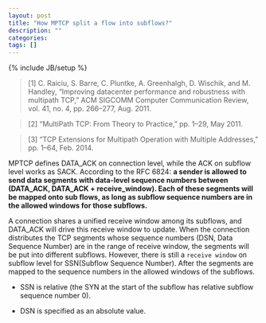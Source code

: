 ```yaml
---
layout: post
title: "How MPTCP split a flow into subflows?"
description: ""
categories: 
tags: []
---
```

{% include JB/setup %}

> [1]	C. Raiciu, S. Barre, C. Pluntke, A. Greenhalgh, D. Wischik, and M. Handley, “Improving datacenter performance and robustness with multipath TCP,” ACM SIGCOMM Computer Communication Review, vol. 41, no. 4, pp. 266–277, Aug. 2011.

> [2]	“MultiPath TCP: From Theory to Practice,” pp. 1–29, May 2011.

> [3]	“TCP Extensions for Multipath Operation with Multiple Addresses,” pp. 1–64, Feb. 2014.

MPTCP defines DATA_ACK on connection level, while the ACK on subflow level works as SACK. According to the RFC 6824: __a sender is allowed to send data segments with data-level sequence numbers between (DATA_ACK, DATA_ACK + receive_window).  Each of these segments will be mapped onto sub flows, as long as subflow sequence numbers are in the allowed windows for those subflows.__ 

A connection shares a unified receive window among its subflows, and DATA_ACK will drive this receive window to update. When the connection distributes the TCP segments whose sequence numbers (DSN, Data Sequence Number) are in the range of receive window, the segments will be put into different subflows. However, there is still a `receive window` on subflow level for SSN(Subflow Sequence Number). After the segments are mapped to the sequence numbers in the allowed windows of the subflows.

* SSN is relative (the SYN at the start of the subflow has relative subflow sequence number 0).

* DSN is specified as an absolute value.